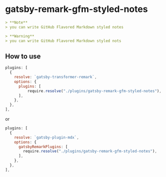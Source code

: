 # gatsby-remark-gfm-styled-notes

```md
> **Note**
> you can write GitHub Flavored Markdown styled notes 
```

```md
> **Warning**
> you can write GitHub Flavored Markdown styled nots 
```

## How to use
```js:gatsby-config.js
plugins: [
  {
    resolve: `gatsby-transformer-remark`,
    options: {
      plugins: [
          require.resolve("./plugins/gatsby-remark-gfm-styled-notes"),
      ],
    },
  },
],
```
or
```js:gatsby-config.js
plugins: [
  {
    resolve: `gatsby-plugin-mdx`,
    options: {
      gatsbyRemarkPlugins: [
        require.resolve("./plugins/gatsby-remark-gfm-styled-notes"),
      ],
    },
  },
],
```